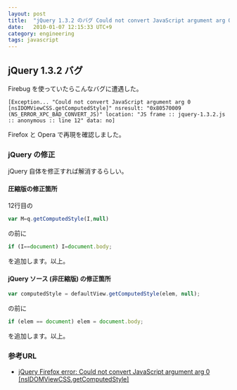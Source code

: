 ```yaml
---
layout: post
title:  "jQuery 1.3.2 のバグ Could not convert JavaScript argument arg 0 [nsIDOMViewCSS.getComputedStyle]"
date:   2010-01-07 12:15:33 UTC+9
category: engineering
tags: javascript
---
```


## jQuery 1.3.2 バグ

Firebug を使っていたらこんなバグに遭遇した。

```
[Exception... "Could not convert JavaScript argument arg 0 [nsIDOMViewCSS.getComputedStyle]" nsresult: "0x80570009 (NS_ERROR_XPC_BAD_CONVERT_JS)" location: "JS frame :: jquery-1.3.2.js :: anonymous :: line 12" data: no]
```

Firefox と Opera で再現を確認しました。

### jQuery の修正

jQuery 自体を修正すれば解消するらしい。

#### 圧縮版の修正箇所

12行目の

```javascript
var M=q.getComputedStyle(I,null)
```

の前に

```javascript
if (I==document) I=document.body;
```

を追加します。以上。

#### jQuery ソース (非圧縮版) の修正箇所

```javascript
var computedStyle = defaultView.getComputedStyle(elem, null);
```

の前に

```javascript
if (elem == document) elem = document.body;
```

を追加します。以上。

### 参考URL

- [jQuery Firefox error: Could not convert JavaScript argument arg 0 [nsIDOMViewCSS.getComputedStyle]](http://siderite.blogspot.com/2009/07/jquery-firexof-error-could-not-convert.html)
